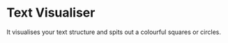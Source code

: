 # Text Visualiser

It visualises your text structure and spits out a colourful squares or circles.



